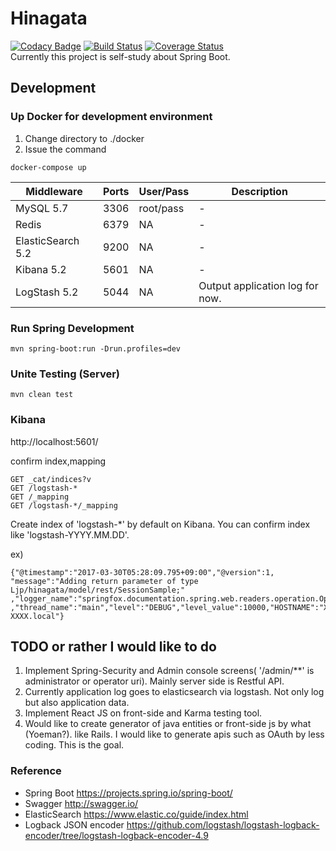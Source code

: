 # Hinagata
[![Codacy Badge](https://api.codacy.com/project/badge/Grade/f393ebc0d000419097dcb9bc3af6d8d7)](https://www.codacy.com/app/forest6511/Hinagata?utm_source=github.com&utm_medium=referral&utm_content=forest6511/Hinagata&utm_campaign=badger)
[![Build Status](https://travis-ci.org/forest6511/Hinagata.svg?branch=master)](https://travis-ci.org/forest6511/Hinagata.svg?branch=master)
[![Coverage Status](https://coveralls.io/repos/github/forest6511/Hinagata/badge.svg?branch=master)](https://coveralls.io/github/forest6511/Hinagata?branch=master)  
Currently this project is self-study about Spring Boot.

## Development

### Up Docker for development environment
1. Change directory to ./docker
2. Issue the command
```
docker-compose up
```

|Middleware|Ports|User/Pass|Description|
|---|---|---|---|
|MySQL 5.7|3306|root/pass|-|
|Redis|6379|NA|-|
|ElasticSearch 5.2|9200|NA|-|
|Kibana 5.2|5601|NA|-| 
|LogStash 5.2|5044|NA|Output application log for now.|


### Run Spring Development 
```    
mvn spring-boot:run -Drun.profiles=dev
```

### Unite Testing (Server)
```    
mvn clean test
```

### Kibana

http://localhost:5601/

confirm index,mapping
```    
GET _cat/indices?v
GET /logstash-*
GET /_mapping
GET /logstash-*/_mapping

```

Create index of 'logstash-*' by default on Kibana.
You can confirm index like 'logstash-YYYY.MM.DD'.

ex)
```
{"@timestamp":"2017-03-30T05:28:09.795+09:00","@version":1,
"message":"Adding return parameter of type Ljp/hinagata/model/rest/SessionSample;"
,"logger_name":"springfox.documentation.spring.web.readers.operation.OperationModelsProvider"
,"thread_name":"main","level":"DEBUG","level_value":10000,"HOSTNAME":"XXXX-XXXX.local"}
```

## TODO or rather I would like to do
1. Implement Spring-Security and Admin console screens( '/admin/**' is administrator or operator uri). Mainly server side is Restful API.
2. Currently application log goes to elasticsearch via logstash. Not only log but also application data.
3. Implement React JS on front-side and Karma testing tool.
4. Would like to create generator of java entities or front-side js by what (Yoeman?). like Rails. I would like to generate apis such as OAuth by less coding.  This is the goal.


### Reference
- Spring Boot
https://projects.spring.io/spring-boot/
- Swagger
http://swagger.io/
- ElasticSearch
https://www.elastic.co/guide/index.html
- Logback JSON encoder
https://github.com/logstash/logstash-logback-encoder/tree/logstash-logback-encoder-4.9